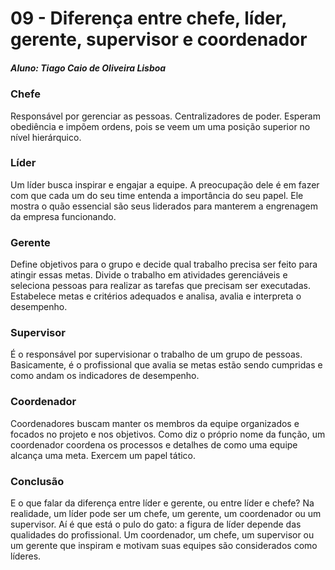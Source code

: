 # 09 - Diferença entre chefe, líder, gerente, supervisor e coordenador
##### Aluno: Tiago Caio de Oliveira Lisboa

### Chefe
Responsável por gerenciar as pessoas. Centralizadores de poder. Esperam obediência e impõem ordens, 
pois se veem um uma posição superior no nível hierárquico.

### Líder
Um líder busca inspirar e engajar a equipe. A preocupação dele é em fazer com que cada um do seu time 
entenda a importância do seu papel. Ele mostra o quão essencial são seus liderados para manterem a 
engrenagem da empresa funcionando.

### Gerente
Define objetivos para o grupo e decide qual trabalho precisa ser feito para atingir essas metas.
Divide o trabalho em atividades gerenciáveis e seleciona pessoas para realizar as tarefas que precisam 
ser executadas. Estabelece metas e critérios adequados e analisa, avalia e interpreta o desempenho.

### Supervisor
É o responsável por supervisionar o trabalho de um grupo de pessoas. Basicamente, é o profissional que 
avalia se metas estão sendo cumpridas e como andam os indicadores de desempenho.

### Coordenador
Coordenadores buscam manter os membros da equipe organizados e focados no projeto e nos objetivos. Como 
diz o próprio nome da função, um coordenador coordena os processos e detalhes de como uma equipe alcança 
uma meta. Exercem um papel tático.

### Conclusão
E o que falar da diferença entre líder e gerente, ou entre líder e chefe? Na realidade, um líder pode ser 
um chefe, um gerente, um coordenador ou um supervisor. Aí é que está o pulo do gato: a figura de líder 
depende das qualidades do profissional. Um coordenador, um chefe, um supervisor ou um gerente que inspiram 
e motivam suas equipes são considerados como líderes.
